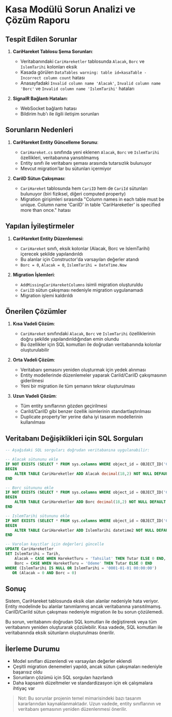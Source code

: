 # Kasa Modülü Sorun Analizi ve Çözüm Raporu

## Tespit Edilen Sorunlar

1. **CariHareket Tablosu Şema Sorunları**:
   - Veritabanındaki `CariHareketler` tablosunda `Alacak`, `Borc` ve `IslemTarihi` kolonları eksik
   - Kasada görülen `DataTables warning: table id=kasaTable - Incorrect column count` hatası
   - Anasayfadaki `Invalid column name 'Alacak'`, `Invalid column name 'Borc'` ve `Invalid column name 'IslemTarihi'` hataları

2. **SignalR Bağlantı Hataları**:
   - WebSocket bağlantı hatası
   - Bildirim hub'ı ile ilgili iletişim sorunları

## Sorunların Nedenleri

1. **CariHareket Entity Güncelleme Sorunu**:
   - `CariHareket.cs` sınıfında yeni eklenen `Alacak`, `Borc` ve `IslemTarihi` özellikleri, veritabanına yansıtılmamış
   - Entity sınıfı ile veritabanı şeması arasında tutarsızlık bulunuyor
   - Mevcut migration'lar bu sütunları içermiyor

2. **CariID Sütun Çakışması**:
   - `CariHareket` tablosunda hem `CariID` hem de `CariId` sütunları bulunuyor (biri fiziksel, diğeri computed property)
   - Migration girişimleri sırasında "Column names in each table must be unique. Column name 'CariID' in table 'CariHareketler' is specified more than once." hatası

## Yapılan İyileştirmeler

1. **CariHareket Entity Düzenlemesi**:
   - `CariHareket` sınıfı, eksik kolonlar (Alacak, Borc ve IslemTarihi) içerecek şekilde yapılandırıldı
   - Bu alanlar için Constructor'da varsayılan değerler atandı
   - `Borc = 0`, `Alacak = 0`, `IslemTarihi = DateTime.Now`

2. **Migration İşlemleri**:
   - `AddMissingCariHareketColumns` isimli migration oluşturuldu
   - `CariID` sütun çakışması nedeniyle migration uygulanamadı
   - Migration işlemi kaldırıldı

## Önerilen Çözümler

1. **Kısa Vadeli Çözüm**:
   - `CariHareket` sınıfındaki `Alacak`, `Borc` ve `IslemTarihi` özelliklerinin doğru şekilde yapılandırıldığından emin olundu
   - Bu özellikler için SQL komutları ile doğrudan veritabanında kolonlar oluşturulabilir

2. **Orta Vadeli Çözüm**:
   - Veritabanı şemasını yeniden oluşturmak için yedek alınması
   - Entity modellerinde düzenlemeler yaparak CariId/CariID çakışmasının giderilmesi
   - Yeni bir migration ile tüm şemanın tekrar oluşturulması

3. **Uzun Vadeli Çözüm**:
   - Tüm entity sınıflarının gözden geçirilmesi
   - CariId/CariID gibi benzer özellik isimlerinin standartlaştırılması
   - Duplicate property'ler yerine daha iyi tasarım modellerinin kullanılması

## Veritabanı Değişiklikleri için SQL Sorguları

```sql
-- Aşağıdaki SQL sorguları doğrudan veritabanına uygulanabilir:

-- Alacak sütununu ekle
IF NOT EXISTS (SELECT * FROM sys.columns WHERE object_id = OBJECT_ID('CariHareketler') AND name = 'Alacak')
BEGIN
    ALTER TABLE CariHareketler ADD Alacak decimal(18,2) NOT NULL DEFAULT 0;
END

-- Borc sütununu ekle
IF NOT EXISTS (SELECT * FROM sys.columns WHERE object_id = OBJECT_ID('CariHareketler') AND name = 'Borc')
BEGIN
    ALTER TABLE CariHareketler ADD Borc decimal(18,2) NOT NULL DEFAULT 0;
END

-- IslemTarihi sütununu ekle
IF NOT EXISTS (SELECT * FROM sys.columns WHERE object_id = OBJECT_ID('CariHareketler') AND name = 'IslemTarihi')
BEGIN
    ALTER TABLE CariHareketler ADD IslemTarihi datetime2 NOT NULL DEFAULT GETDATE();
END

-- Varolan kayıtlar için değerleri güncelle
UPDATE CariHareketler 
SET IslemTarihi = Tarih,
    Alacak = CASE WHEN HareketTuru = 'Tahsilat' THEN Tutar ELSE 0 END,
    Borc = CASE WHEN HareketTuru = 'Odeme' THEN Tutar ELSE 0 END
WHERE (IslemTarihi IS NULL OR IslemTarihi = '0001-01-01 00:00:00') 
   OR (Alacak = 0 AND Borc = 0)
```

## Sonuç

Sistem, CariHareket tablosunda eksik olan alanlar nedeniyle hata veriyor. Entity modelinde bu alanlar tanımlanmış ancak veritabanına yansıtılmamış. CariID/CariId sütun çakışması nedeniyle migration ile bu sorun çözülemedi.

Bu sorun, veritabanını doğrudan SQL komutları ile değiştirerek veya tüm veritabanını yeniden oluşturarak çözülebilir. Kısa vadede, SQL komutları ile veritabanında eksik sütunların oluşturulması önerilir.

## İlerleme Durumu

- Model sınıfları düzenlendi ve varsayılan değerler eklendi
- Çeşitli migration denemeleri yapıldı, ancak sütun çakışmaları nedeniyle başarısız oldu
- Sorunların çözümü için SQL sorguları hazırlandı
- Daha kapsamlı düzeltmeler ve standardizasyon için ek çalışmalara ihtiyaç var

> Not: Bu sorunlar projenin temel mimarisindeki bazı tasarım kararlarından kaynaklanmaktadır. Uzun vadede, entity sınıflarının ve veritabanı şemasının yeniden düzenlenmesi önerilir. 